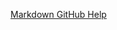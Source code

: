 [Markdown GitHub Help](https://docs.github.com/en/get-started/writing-on-github/getting-started-with-writing-and-formatting-on-github/basic-writing-and-formatting-syntax)
